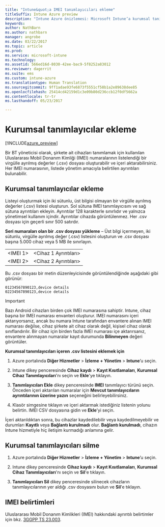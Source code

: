 ```yaml
---
title: "Intune&quot;a IMEI tanımlayıcıları ekleme"
titleSuffix: Intune Azure preview
description: "Intune Azure önizlemesi: Microsoft Intune’a kurumsal tanımlayıcıları (IMEI numaraları) eklemeyi öğrenin. "
keywords: 
author: NathBarn
ms.author: nathbarn
manager: angrobe
ms.date: 03/22/2017
ms.topic: article
ms.prod: 
ms.service: microsoft-intune
ms.technology: 
ms.assetid: 566ed16d-8030-42ee-bac9-5f8252a83012
ms.reviewer: dagerrit
ms.suite: ems
ms.custom: intune-azure
ms.translationtype: Human Translation
ms.sourcegitcommit: 9ff1adae93fe6873f5551cf58b1a2e89638dee85
ms.openlocfilehash: 25414cd42159d1c3e09b80d236ccb12f0df5662a
ms.contentlocale: tr-tr
ms.lasthandoff: 05/23/2017

---
```


# <a name="add-corporate-identifiers"></a>Kurumsal tanımlayıcılar ekleme

[!INCLUDE[azure_preview](./includes/azure_preview.md)]

Bir BT yöneticisi olarak, şirkete ait cihazları tanımlamak için kullanılan Uluslararası Mobil Donanım Kimliği (IMEI) numaralarının listelendiği bir virgülle ayrılmış değerler (.csv) dosyası oluşturabilir ve içeri aktarabilirsiniz. Her IMEI numarasının, listede yönetim amacıyla belirtilen ayrıntıları bulunabilir.

<!-- When you upload serial numbers for company-owned iOS devices, they must be paired with a corporate enrollment profile. Devices must then be enrolled using either Apple’s device enrollment program (DEP) or Apple Configurator to have them appear as company-owned. -->

## <a name="add-corporate-identifiers"></a>Kurumsal tanımlayıcılar ekleme
Listeyi oluşturmak için iki sütunlu, üst bilgisi olmayan bir virgülle ayrılmış değerler (.csv) listesi oluşturun. Sol sütuna IMEI tanımlayıcısını ve sağ sütuna ayrıntıları ekleyin. Ayrıntılar 128 karakterle sınırlıdır ve yalnızca yönetimsel kullanım içindir. Ayrıntılar cihazda görüntülenmez. Her .csv dosyası için geçerli sınır 500 satırdır.

**Seri numaraları olan bir .csv dosyası yükleme** – Üst bilgi içermeyen, iki sütunlu, virgülle ayrılmış değer (.csv) listesini oluşturun ve .csv dosyası başına 5.000 cihaz veya 5 MB ile sınırlayın. 

|||
|-|-|
|&lt;IMEI 1&gt;|&lt;Cihaz 1 Ayrıntıları&gt;|
|&lt;IMEI 2&gt;|&lt;Cihaz 2 Ayrıntıları&gt;|

Bu .csv dosyası bir metin düzenleyicisinde görüntülendiğinde aşağıdaki gibi görünür:

```
01234567890123,device details
02234567890123,device details
```


> [!IMPORTANT]
> Bazı Android cihazları birden çok IMEI numarasına sahiptir. Intune, cihaz başına bir IMEI numarası envanteri oluşturur. IMEI numarasını içeri aktarıyorsanız, ancak bu numara Intune tarafından envantere alınan IMEI numarası değilse, cihaz şirkete ait cihaz olarak değil, kişisel cihaz olarak sınıflandırılır. Bir cihaz için birden fazla IMEI numarası içe aktarırsanız, envantere alınmayan numaralar kayıt durumunda **Bilinmeyen** değeri görüntüler.

**Kurumsal tanımlayıcıları içeren .csv listesini eklemek için**

1. Azure portalında **Diğer Hizmetler** > **İzleme + Yönetim** > **Intune**’u seçin.

2. Intune dikey penceresinde **Cihaz kaydı** > **Kayıt Kısıtlamaları**, **Kurumsal Cihaz Tanımlayıcıları**'nı seçin ve **Ekle**'ye tıklayın.

3. **Tanımlayıcıları Ekle** dikey penceresinde **IMEI** tanımlayıcı türünü seçin. Önceden içeri aktarılan numaralar için **Mevcut tanımlayıcıların ayrıntılarının üzerine yazın** seçeneğini belirleyebilirsiniz.  

4. Klasör simgesine tıklayın ve içeri aktarmak istediğiniz listenin yolunu belirtin. IMEI CSV dosyasına gidin ve **Ekle**’yi seçin.

İçeri aktarıldıktan sonra, bu cihazlar kaydedilebilir veya kaydedilmeyebilir ve durumları **Kayıtlı** veya **Bağlantı kurulmadı** olur. **Bağlantı kurulmadı**, cihazın Intune hizmetiyle hiç iletişim kurmadığı anlamına gelir.

## <a name="delete--corporate-identifiers"></a>Kurumsal tanımlayıcıları silme

1. Azure portalında **Diğer Hizmetler** > **İzleme + Yönetim** > **Intune**’u seçin.

2. Intune dikey penceresinde **Cihaz kaydı** > **Kayıt Kısıtlamaları**, **Kurumsal Cihaz Tanımlayıcıları**'nı seçin ve **Sil**'e tıklayın.

3. **Tanımlayıcıları Sil** dikey penceresinde silinecek cihazların tanımlayıcılarının yer aldığı .csv dosyasını bulun ve **Sil**'e tıklayın.

## <a name="imei-specifications"></a>IMEI belirtimleri
Uluslararası Mobil Donanım Kimlikleri (IMEI) hakkındaki ayrıntılı belirtimler için bkz. [3GGPP TS 23.003](https://portal.3gpp.org/desktopmodules/Specifications/SpecificationDetails.aspx?specificationId=729).

